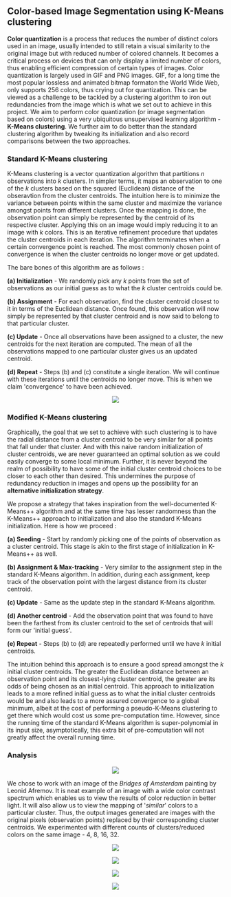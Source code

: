 ## Color-based Image Segmentation using K-Means clustering

**Color quantization** is a process that reduces the number of distinct colors used in an image, usually intended to still retain a visual similarity to the original image but with reduced number of colored channels. It becomes a critical process on devices that can only display a limited number of colors, thus enabling efficient compression of certain types of images. Color quantization is largely used in GIF and PNG images. GIF, for a long time the most popular lossless and animated bitmap formaton the World Wide Web, only supports 256 colors, thus crying out for quantization. This can be viewed as a challenge to be tackled by a clustering algorithm to iron out redundancies from the image which is what we set out to achieve in this project. We aim to perform color quantization (or image segmentation based on colors) using a very ubiquitous unsupervised learning algorithm - **K-Means clustering**. We further aim to do better than the standard clustering algorithm by tweaking its initialization and also record comparisons between the two approaches. 

### Standard K-Means clustering

K-Means clustering is a vector quantization algorithm that partitions *n* observations into *k* clusters. In simpler terms, it maps an observation to one of the *k* clusters based on the squared (Euclidean) distance of the obseravtion from the cluster centroids. The intuition here is to minimize the variance between points within the same cluster and maximize the variance amongst points from different clusters. Once the mapping is done, the observation point can simply be represented by the centroid of its respective cluster. Applying this on an image would imply reducing it to an image with *k* colors. This is an iterative refinement procedure that updates the cluster centroids in each iteration. The algorithm terminates when a certain convergence point is reached. The most commonly chosen point of convergence is when the cluster centroids no longer move or get updated.

The bare bones of this algorithm are as follows :

**(a) Initialization** - We randomly pick any *k* points from the set of observations as our initial guess as to what the *k* cluster centroids could be.

**(b) Assignment** - For each observation, find the cluster centroid closest to it in terms of the Euclidean distance. Once found, this observation will now simply be represented by that cluster centroid and is now said to belong to that particular cluster.

**(c) Update** - Once all observations have been assigned to a cluster, the new centroids for the next iteration are computed. The mean of all the observations mapped to one particular cluster gives us an updated centroid.

**(d) Repeat** - Steps (b) and (c) constitute a single iteration. We will continue with these iterations until the centroids no longer move. This is when we claim 'convergence' to have been achieved.

<p align="center">
  <img src = "https://github.com/sanjanprakash/Color-based-Image-Segmentation-using-K-Means-clustering/blob/master/kmeans.gif">
</p>

### Modified K-Means clustering

Graphically, the goal that we set to achieve with such clustering is to have the radial distance from a cluster centroid to be very similar for all points that fall under that cluster. And with this naive random initialization of cluster centroids, we are never guaranteed an optimal solution as we could easily converge to some local minimum. Further, it is never beyond the realm of possibility to have some of the initial cluster centroid choices to be closer to each other than desired. This undermines the purpose of redundancy reduction in images and opens up the possibility for an **alternative initialization strategy**.

We propose a strategy that takes inspiration from the well-documented K-Means++ algorithm and at the same time has lesser randomness than the K-Means++ approach to initialization and also the standard K-Means initialization. Here is how we proceed :

**(a) Seeding** - Start by randomly picking one of the points of observation as a cluster centroid. This stage is akin to the first stage of initialization in K-Means++ as well.

**(b) Assignment & Max-tracking** - Very similar to the assignment step in the standard K-Means algorithm. In addition, during each assignment, keep track of the observation point with the largest distance from its cluster centroid.

**(c) Update** - Same as the update step in the standard K-Means algorithm.

**(d) Another centroid** - Add the observation point that was found to have been the farthest from its cluster centroid to the set of centroids that will form our 'initial guess'.

**(e) Repeat** - Steps (b) to (d) are repeatedly performed until we have *k* initial centroids.

The intuition behind this approach is to ensure a good spread amongst the *k* initial cluster centroids. The greater the Euclidean distance between an observation point and its closest-lying cluster centroid, the greater are its odds of being chosen as an initial centroid. This approach to initialization leads to a more refined initial guess as to what the initial cluster centroids would be and also leads to a more assured convergence to a global minimum, albeit at the cost of performing a pseudo-K-Means clustering to get there which would cost us some pre-computation time. However, since the running time of the standard K-Means algorithm is super-polynomial in its input size, asymptotically, this extra bit of pre-computation will not greatly affect the overall running time.

### Analysis

<p align="center">
  <img src = "https://github.com/sanjanprakash/Color-based-Image-Segmentation-using-K-Means-clustering/blob/master/test_image.jpeg">
</p>

We chose to work with an image of the *Bridges of Amsterdam* painting by Leonid Afremov. It is neat example of an image with a wide color contrast spectrum which enables us to view the results of color reduction in better light. It will also allow us to view the mapping of '*similar*' colors to a particular cluster. Thus, the output images generated are images with the original pixels (observation points) replaced by their corresponding cluster centroids. We experimented with different counts of clusters/reduced colors on the same image - 4, 8, 16, 32.

<p align="center">
  <img src = "https://github.com/sanjanprakash/Color-based-Image-Segmentation-using-K-Means-clustering/blob/master/Results/4_clusters.jpg">
</p>

<p align="center">
  <img src = "https://github.com/sanjanprakash/Color-based-Image-Segmentation-using-K-Means-clustering/blob/master/Results/8_clusters.jpg">
</p>

<p align="center">
  <img src = "https://github.com/sanjanprakash/Color-based-Image-Segmentation-using-K-Means-clustering/blob/master/Results/16_clusters.jpg">
</p>

<p align="center">
  <img src = "https://github.com/sanjanprakash/Color-based-Image-Segmentation-using-K-Means-clustering/blob/master/Results/32_clusters.jpg">
</p>